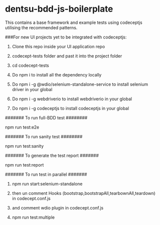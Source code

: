 # dentsu-bdd-js-boilerplate

This contains a base framework and example tests using codeceptjs utilising the recommended patterns. 

###For new UI projects yet to be integrated with codeceptjs:

1. Clone this repo inside your UI application repo 

2. codecept-tests folder and past it into the project folder

3. cd codecept-tests

4. Do npm i to install all the dependency locally

5. Do npm i -g @wdio/selenium-standalone-service to install selenium driver in your global

6. Do npm i -g webdriverio to install webdriverio in your global

7. Do npm i -g codeceptjs to install codeceptjs in your global



####### To run full-BDD test ########

npm run test:e2e 

####### To run sanity test ########

npm run test:sanity 

####### To generate the test report #######

npm run test:report



####### To run test in parallel #######

1. npm run start:selenium-standalone

2. then un comment Hooks (bootstrap,bootstrapAll,tearbownAll,teardown) in codecept.conf.js 

3. and comment wdio plugin in codecept.conf.js

4. npm run test:multiple

